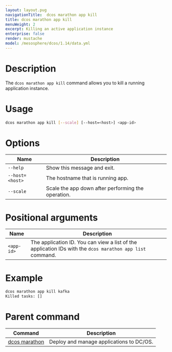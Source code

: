```yaml
---
layout: layout.pug
navigationTitle:  dcos marathon app kill
title: dcos marathon app kill
menuWeight: 2
excerpt: Killing an active application instance
enterprise: false
render: mustache
model: /mesosphere/dcos/1.14/data.yml
---
```



# Description

The `dcos marathon app kill` command allows you to kill a running application instance.

# Usage

```bash
dcos marathon app kill [--scale] [--host=<host>] <app-id>
```

# Options

| Name |  Description |
|---------|-------------|
| `--help`   |  Show this message and exit. |
| `--host=<host>`   | The hostname that is running app. |
| `--scale`   |  Scale the app down after performing the operation.  |

# Positional arguments

| Name |  Description |
|---------|-------------|
| `<app-id>`   |   The application ID. You can view a list of the application IDs with the `dcos marathon app list` command. |



# Example

```bash
dcos marathon app kill kafka
Killed tasks: []
```

# Parent command

| Command | Description |
|---------|-------------|
| [dcos marathon](/mesosphere/dcos/1.14/cli/command-reference/dcos-marathon/) | Deploy and manage applications to DC/OS. |
